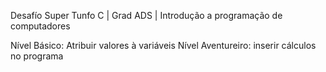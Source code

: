 Desafío Super Tunfo C | Grad ADS | Introdução a programação de computadores

Nível Básico: Atribuir valores à variáveis
Nível Aventureiro: inserir cálculos no programa
